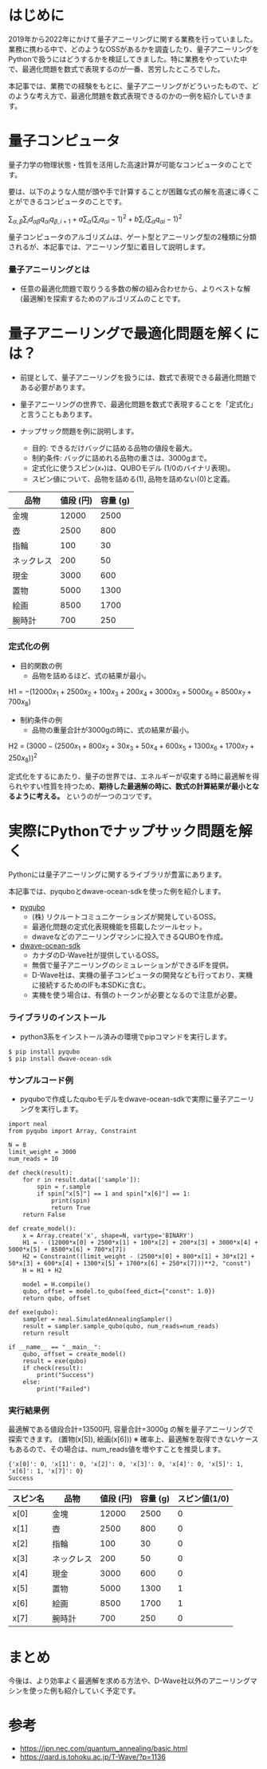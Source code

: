 
# はじめに
2019年から2022年にかけて量子アニーリングに関する業務を行っていました。
業務に携わる中で、どのようなOSSがあるかを調査したり、量子アニーリングをPythonで扱うにはどうするかを検証してきました。特に業務をやっていた中で、最適化問題を数式で表現するのが一番、苦労したところでした。

本記事では、業務での経験をもとに、量子アニーリングがどういったもので、どのような考え方で、最適化問題を数式表現できるのかの一例を紹介していきます。


# 量子コンピュータ
量子力学の物理状態・性質を活用した高速計算が可能なコンピュータのことです。


要は、以下のような人間が頭や手で計算することが困難な式の解を高速に導くことができるコンピュータのことです。

$\sum_{α, β}\sum_{i}d_{αβ}q_{αi}q_{β, i+1} + a\sum_{α}(\sum_{i}q_{αi} - 1)^2 + b\sum_{i}(\sum_{α}q_{αi} - 1)^2$

量子コンピュータのアルゴリズムは、ゲート型とアニーリング型の2種類に分類されるが、本記事では、アニーリング型に着目して説明します。

### 量子アニーリングとは
* 任意の最適化問題で取りうる多数の解の組み合わせから、よりベストな解(最適解)を探索するためのアルゴリズムのことです。

# 量子アニーリングで最適化問題を解くには？
* 前提として、量子アニーリングを扱うには、数式で表現できる最適化問題である必要があります。
* 量子アニーリングの世界で、最適化問題を数式で表現することを「定式化」と言うこともあります。
  
* ナップサック問題を例に説明します。
    * 目的: できるだけバッグに詰める品物の値段を最大。  
    * 制約条件: バッグに詰めれる品物の重さは、3000gまで。  
    * 定式化に使うスピン($x_{*}$)は、QUBOモデル (1/0のバイナリ表現)。
    * スピン値について、品物を詰める(1), 品物を詰めない(0)と定義。


|  品物  |  値段 (円)  |  容量 (g)  |
| ---- | ---- | ---- |
|  金塊  |  12000  |  2500  |
|  壺  |  2500  |  800  |
|  指輪  |  100  |  30  |
|  ネックレス  |  200  |  50  |
|  現金  |  3000  |  600  |
|  置物  |  5000  |  1300  |
|  絵画  |  8500  |  1700  |
|  腕時計  |  700  |  250  |

### 定式化の例
* 目的関数の例  
  * 品物を詰めるほど、式の結果が最小。
  
H1 = $-(12000x_{1} + 2500x_{2} + 100x_{3} + 200x_{4} + 3000x_{5} + 5000x_{6} + 8500x_{7} + 700x_{8})$  


* 制約条件の例
  *  品物の重量合計が3000gの時に、式の結果が最小。
  
H2 = $(3000 - (2500x_{1} + 800x_{2} + 30x_{3} + 50x_{4} + 600x_{5} + 1300x_{6} + 1700x_{7} + 250x_{8}))^2$

定式化をするにあたり、量子の世界では、エネルギーが収束する時に最適解を得られやすい性質を持つため、**期待した最適解の時に、数式の計算結果が最小となるように考える。** というのが一つのコツです。


# 実際にPythonでナップサック問題を解く
Pythonには量子アニーリングに関するライブラリが豊富にあります。

本記事では、pyquboとdwave-ocean-sdkを使った例を紹介します。

* [pyqubo](https://github.com/recruit-communications/pyqubo)
  * (株) リクルートコミュニケーションズが開発しているOSS。
  * 最適化問題の定式化表現機能を搭載したツールセット。
  * dwaveなどのアニーリングマシンに投入できるQUBOを作成。
* [dwave-ocean-sdk](https://github.com/dwavesystems/dwave-ocean-sdk)
  * カナダのD-Wave社が提供しているOSS。
  * 無償で量子アニーリングのシミュレーションができるIFを提供。
  * D-Wave社は、実機の量子コンピュータの開発なども行っており、実機に接続するためのIFも本SDKに含む。
  * 実機を使う場合は、有償のトークンが必要となるので注意が必要。


### ライブラリのインストール
* python3系をインストール済みの環境でpipコマンドを実行します。
```
$ pip install pyqubo
$ pip install dwave-ocean-sdk
```

### サンプルコード例
* pyquboで作成したquboモデルをdwave-ocean-sdkで実際に量子アニーリングを実行します。
```
import neal
from pyqubo import Array, Constraint

N = 8
limit_weight = 3000
num_reads = 10

def check(result):
    for r in result.data(['sample']):
        spin = r.sample
        if spin["x[5]"] == 1 and spin["x[6]"] == 1:
            print(spin)
            return True
    return False

def create_model():
    x = Array.create('x', shape=N, vartype='BINARY')
    H1 = - (12000*x[0] + 2500*x[1] + 100*x[2] + 200*x[3] + 3000*x[4] + 5000*x[5] + 8500*x[6] + 700*x[7])
    H2 = Constraint((limit_weight - (2500*x[0] + 800*x[1] + 30*x[2] + 50*x[3] + 600*x[4] + 1300*x[5] + 1700*x[6] + 250*x[7]))**2, "const")
    H = H1 + H2

    model = H.compile()
    qubo, offset = model.to_qubo(feed_dict={"const": 1.0})
    return qubo, offset

def exe(qubo):
    sampler = neal.SimulatedAnnealingSampler()
    result = sampler.sample_qubo(qubo, num_reads=num_reads)
    return result

if __name__ == "__main__":
    qubo, offset = create_model()
    result = exe(qubo)
    if check(result):
        print("Success")
    else:
        print("Failed")

```

### 実行結果例  
最適解である値段合計=13500円, 容量合計=3000g の解を量子アニーリングで
探索できます。 (置物(x[5]), 絵画(x[6]))
※ 確率上、最適解を取得できないケースもあるので、その場合は、num_reads値を増やすことを推奨します。

```
{'x[0]': 0, 'x[1]': 0, 'x[2]': 0, 'x[3]': 0, 'x[4]': 0, 'x[5]': 1, 'x[6]': 1, 'x[7]': 0}
Success

```

|  スピン名  |  品物  |  値段 (円)  |  容量 (g)  |  スピン値(1/0) |
| ---- | ---- | ---- | ---- | ---- |
|  x[0] |  金塊  |  12000  |  2500  |  0  |
|  x[1] |  壺  |  2500  |  800  | 0  |
|  x[2] |  指輪  |  100  |  30  | 0  |
|  x[3] |  ネックレス  |  200  |  50  | 0  |
|  x[4] |  現金  |  3000  |  600  | 0  |
|  x[5] |  置物  |  5000  |  1300  | 1  |
|  x[6] |  絵画  |  8500  |  1700  | 1  |
|  x[7] |  腕時計  |  700  |  250  | 0  |

# まとめ
今後は、より効率よく最適解を求める方法や、D-Wave社以外のアニーリングマシンを使った例も紹介していく予定です。

# 参考
* https://jpn.nec.com/quantum_annealing/basic.html
* https://qard.is.tohoku.ac.jp/T-Wave/?p=1136
